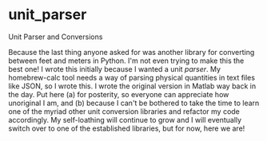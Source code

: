 # unit_parser
Unit Parser and Conversions

Because the last thing anyone asked for was another library for
converting between feet and meters in Python. I'm not even trying to
make this the best one! I wrote this initially because I wanted a unit
*parser*. My homebrew-calc tool needs a way of parsing physical
quantities in text files like JSON, so I wrote this. I wrote the
original version in Matlab way back in the day. Put here (a) for
posterity, so everyone can appreciate how unoriginal I am, and (b)
because I can't be bothered to take the time to learn one of the
myriad other unit conversion libraries and refactor my code
accordingly. My self-loathing will continue to grow and I will
eventually switch over to one of the established libraries, but for
now, here we are!
